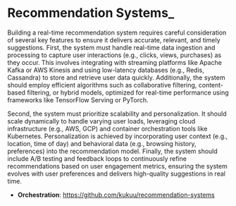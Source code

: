 # Recommendation Systems_
Building a real-time recommendation system requires careful consideration of several key features to ensure it delivers accurate, relevant, and timely suggestions. First, the system must handle real-time data ingestion and processing to capture user interactions (e.g., clicks, views, purchases) as they occur. This involves integrating with streaming platforms like Apache Kafka or AWS Kinesis and using low-latency databases (e.g., Redis, Cassandra) to store and retrieve user data quickly. Additionally, the system should employ efficient algorithms such as collaborative filtering, content-based filtering, or hybrid models, optimized for real-time performance using frameworks like TensorFlow Serving or PyTorch.

Second, the system must prioritize scalability and personalization. It should scale dynamically to handle varying user loads, leveraging cloud infrastructure (e.g., AWS, GCP) and container orchestration tools like Kubernetes. Personalization is achieved by incorporating user context (e.g., location, time of day) and behavioral data (e.g., browsing history, preferences) into the recommendation model. Finally, the system should include A/B testing and feedback loops to continuously refine recommendations based on user engagement metrics, ensuring the system evolves with user preferences and delivers high-quality suggestions in real time.

- **Orchestration**: https://github.com/kukuu/recommendation-systems
